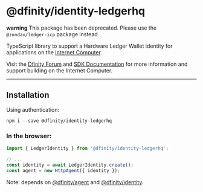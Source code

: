 # @dfinity/identity-ledgerhq

**warning**
This package has been deprecated. Please use the `@zondax/ledger-icp` package instead.

TypeScript library to support a Hardware Ledger Wallet identity for applications on the [Internet Computer](https://dfinity.org/).

Visit the [Dfinity Forum](https://forum.dfinity.org/) and [SDK Documentation](https://sdk.dfinity.org/docs/index.html) for more information and support building on the Internet Computer.

---

## Installation

Using authentication:

```
npm i --save @dfinity/identity-ledgerhq
```

### In the browser:

```javascript
import { LedgerIdentity } from '@dfinity/identity-ledgerhq';

// ...
const identity = await LedgerIdentity.create();
const agent = new HttpAgent({ identity });
```

Note: depends on [@dfinity/agent](https://www.npmjs.com/package/@dfinity/agent) and
[@dfinity/identity](https://www.npmjs.com/package/@dfinity/identity).
